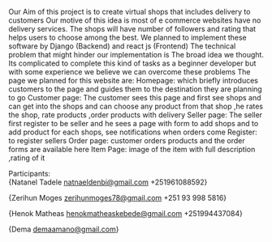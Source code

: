 Our Aim of this project is to create virtual shops that includes delivery to customers
Our motive of this idea is most of e commerce websites have no delivery services.
The shops will have number of followers and rating that helps users to choose among the best.
We planned to implement these software by Django (Backend) and react js (Frontend)
The technical problem that might hinder our implementation is The broad idea we thought. Its complicated to complete this kind of tasks as a beginner developer but with some experience we believe we can overcome these problems 
The page we planned for this website are:
 	Homepage: which briefly introduces customers to the page and guides them to the destination they are planning to go
 	Customer page: The customer sees this page and first see shops and can get into the shops and can choose any product from that shop ,he rates the shop, rate products ,order products with delivery
 	Seller page: The seller first register to be seller and he sees a page with form to add shops and to add product for each shops, see notifications when orders come 
 	Register: to register sellers
 	Order page:  customer orders products and the order forms are available here
 	Item Page: image of the item with full description ,rating of it


Participants:                     
{Natanel Tadele   natnaeldenbi@gmail.com             +251961088592}

{Zerihun Moges    zerihunmoges78@gmail.com +251 93 998 5816}

{Henok Matheas    henokmatheaskebede@gmail.com     +251994437084}

{Dema    demaamano@gmail.com}
